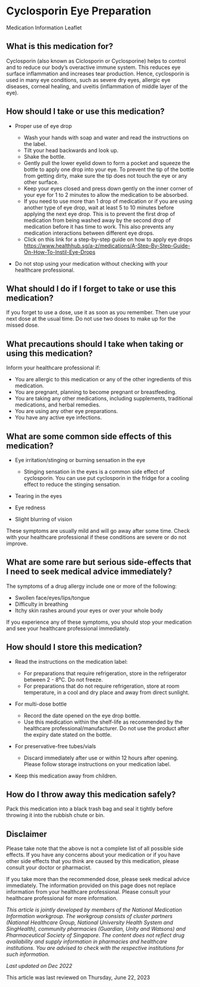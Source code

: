 # Cyclosporin Eye Preparation

Medication Information Leaflet

What is this medication for?
----------------------------

Cyclosporin (also known as Ciclosporin or Cyclosporine) helps to control and to reduce our body’s overactive immune system. This reduces eye surface inflammation and increases tear production. Hence, cyclosporin is used in many eye conditions, such as severe dry eyes, allergic eye diseases, corneal healing, and uveitis (inflammation of middle layer of the eye).

How should I take or use this medication?
-----------------------------------------

* Proper use of eye drop

  + Wash your hands with soap and water and read the instructions on the label.
  + Tilt your head backwards and look up.
  + Shake the bottle.
  + Gently pull the lower eyelid down to form a pocket and squeeze the bottle to apply one drop into your eye. To prevent the tip of the bottle from getting dirty, make sure the tip does not touch the eye or any other surface.
  + Keep your eyes closed and press down gently on the inner corner of your eye for 1 to 2 minutes to allow the medication to be absorbed.
  + If you need to use more than 1 drop of medication or if you are using another type of eye drop, wait at least 5 to 10 minutes before applying the next eye drop. This is to prevent the first drop of medication from being washed away by the second drop of medication before it has time to work. This also prevents any medication interactions between different eye drops.
  + Click on this link for a step-by-step guide on how to apply eye drops  
    <https://www.healthhub.sg/a-z/medications/A-Step-By-Step-Guide-On-How-To-Instil-Eye-Drops>
* Do not stop using your medication without checking with your healthcare professional.

What should I do if I forget to take or use this medication?
------------------------------------------------------------

If you forget to use a dose, use it as soon as you remember. Then use your next dose at the usual time. Do not use two doses to make up for the missed dose.

What precautions should I take when taking or using this medication?
--------------------------------------------------------------------

Inform your healthcare professional if:

* You are allergic to this medication or any of the other ingredients of this medication.
* You are pregnant, planning to become pregnant or breastfeeding.
* You are taking any other medications, including supplements, traditional medications, and herbal remedies.
* You are using any other eye preparations.
* You have any active eye infections.

What are some common side effects of this medication?
-----------------------------------------------------

* Eye irritation/stinging or burning sensation in the eye

  + Stinging sensation in the eyes is a common side effect of cyclosporin. You can use put cyclosporin in the fridge for a cooling effect to reduce the stinging sensation.
* Tearing in the eyes
* Eye redness
* Slight blurring of vision

These symptoms are usually mild and will go away after some time. Check with your healthcare professional if these conditions are severe or do not improve.

What are some rare but serious side-effects that I need to seek medical advice immediately?
-------------------------------------------------------------------------------------------

The symptoms of a drug allergy include one or more of the following:

* Swollen face/eyes/lips/tongue
* Difficulty in breathing
* Itchy skin rashes around your eyes or over your whole body

If you experience any of these symptoms, you should stop your medication and see your healthcare professional immediately.

How should I store this medication?
-----------------------------------

* Read the instructions on the medication label:

  + For preparations that require refrigeration, store in the refrigerator between 2 - 8⁰C. Do not freeze.
  + For preparations that do not require refrigeration, store at room temperature, in a cool and dry place and away from direct sunlight.
* For multi-dose bottle

  + Record the date opened on the eye drop bottle.
  + Use this medication within the shelf-life as recommended by the healthcare professional/manufacturer. Do not use the product after the expiry date stated on the bottle.
* For preservative-free tubes/vials

  + Discard immediately after use or within 12 hours after opening. Please follow storage instructions on your medication label.
* Keep this medication away from children.

How do I throw away this medication safely?
-------------------------------------------

Pack this medication into a black trash bag and seal it tightly before throwing it into the rubbish chute or bin.

Disclaimer
----------

Please take note that the above is not a complete list of all possible side effects. If you have any concerns about your medication or if you have other side effects that you think are caused by this medication, please consult your doctor or pharmacist.

If you take more than the recommended dose, please seek medical advice immediately. The information provided on this page does not replace information from your healthcare professional. Please consult your healthcare professional for more information.

*This article is jointly developed by members of the National Medication Information workgroup. The workgroup consists of cluster partners (National Healthcare Group, National University Health System and SingHealth), community pharmacies (Guardian, Unity and Watsons) and Pharmaceutical Society of Singapore. The content does not reflect drug availability and supply information in pharmacies and healthcare institutions. You are advised to check with the respective institutions for such information.*

*Last updated on Dec 2022*

This article was last reviewed on
Thursday, June 22, 2023
